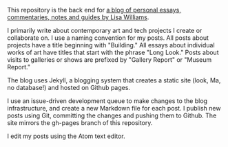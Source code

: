 This repository is the back end for [a blog of personal essays, commentaries, notes and guides by Lisa Williams](http://lisawilliams.github.io/lisa/).

I primarily write about contemporary art and tech projects I create or collaborate on.
I use a naming convention for my posts. All posts about projects have a title beginning with "Building." All essays about individual works of art have titles that start with the phrase "Long Look." Posts about visits to galleries or shows are prefixed by "Gallery Report" or "Museum Report."

The blog uses Jekyll, a blogging system that creates a static site (look, Ma, no database!) and hosted on Github pages.

I use an issue-driven development queue to make changes to the blog infrastructure, and create a new Markdown file for each post. I publish new posts using Git, committing the changes and pushing them to Github. The site mirrors the gh-pages branch of this repository.

I edit my posts using the Atom text editor.

